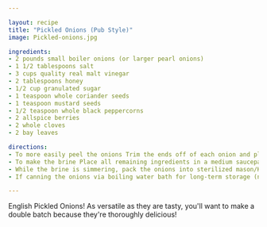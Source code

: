 ```yaml
---

layout: recipe
title: "Pickled Onions (Pub Style)"
image: Pickled-onions.jpg

ingredients:
- 2 pounds small boiler onions (or larger pearl onions)
- 1 1/2 tablespoons salt
- 3 cups quality real malt vinegar
- 2 tablespoons honey
- 1/2 cup granulated sugar
- 1 teaspoon whole coriander seeds
- 1 teaspoon mustard seeds
- 1/2 teaspoon whole black peppercorns
- 2 allspice berries
- 2 whole cloves
- 2 bay leaves

directions:
- To more easily peel the onions Trim the ends off of each onion and place them in a heat-proof bowl. Pour boiling water over them and let them sit for a minute. Then drain, rinse with cold water and remove the peels. Place the peeled onions in a bowl, sprinkle with the salt and toss to distribute the salt. Cover with a towel or loosely with plastic wrap and let them sit at room temp overnight. Don't let them sit longer than 14 hours or so or the amount of "crunch" will be compromised. Rinse well and drain thoroughly.
- To make the brine Place all remaining ingredients in a medium saucepan and bring to a boil until the sugar is dissolved.
- While the brine is simmering, pack the onions into sterilized mason/Kilner jars. Pour the hot brine over the onions (I pour it through a sieve to collect the spices) and then distribute the spices among the jars. Stick a butter knife or other long object down into the jars to ensure there are no air bubbles. Wipe the jar rims down with a clean, damp cloth. Place the canning lids on the jars (or rubber rings if using) and screw/snap shut while hot to create a vacuum seal. Let the onions cool and then place them somewhere at room temp to mature for at least 3-4 weeks before eating, preferably 6-8 weeks for best flavor. Once opened store them in the fridge where they will keep for 3+ months.
- If canning the onions via boiling water bath for long-term storage (note they will lost much of their crunchiness) Pack the jars as described above and wipe the rims. Stick a butter knife or other long object down into the jars to ensure there are no air bubbles. Place the lids on the jars and screw them on. Process them in a boiling water bath canner. For pint sized jars in altitudes up to 1000 ft, process for 10 minutes (see chart in blog post for higher altitudes). Remove the jars from the canner and let them sit undisturbed for 24 hours. Check to make sure the lids are airtight. Then store them in a cool, dark place where they will keep for up to a year. Once opened store them in the fridge where they will keep for 3+ months.

---
```


English Pickled Onions! As versatile as they are tasty, 
you'll want to make a double batch because they're thoroughly delicious!